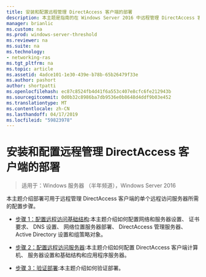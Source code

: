 ```yaml
---
title: 安装和配置远程管理 DirectAccess 客户端的部署
description: 本主题是指南的在 Windows Server 2016 中远程管理 DirectAccess 客户端的一部分。
manager: brianlic
ms.custom: na
ms.prod: windows-server-threshold
ms.reviewer: na
ms.suite: na
ms.technology:
- networking-ras
ms.tgt_pltfrm: na
ms.topic: article
ms.assetid: 4adce101-1e30-439e-b78b-65b26479f33e
ms.author: pashort
author: shortpatti
ms.openlocfilehash: ec87c8524fb4d41f6a553c407e8cfc6fe212943b
ms.sourcegitcommit: 0d0b32c8986ba7db9536e0b8648d4ddf9b03e452
ms.translationtype: MT
ms.contentlocale: zh-CN
ms.lasthandoff: 04/17/2019
ms.locfileid: "59823978"
---
```

# <a name="install-and-configure-deployment-for-remote-management-of-directaccess-clients"></a>安装和配置远程管理 DirectAccess 客户端的部署

>适用于：Windows 服务器 （半年频道），Windows Server 2016

本主题介绍部署可用于远程管理 DirectAccess 客户端的单个远程访问服务器所需的配置步骤。  
  
-   [步骤 1：配置远程访问基础结构](Step-1-Configure-the-Remote-Access-Infrastructure.md):本主题介绍如何配置网络和服务器设置、 证书要求、 DNS 设置、 网络位置服务器部署、 DirectAccess 管理服务器、 Active Directory 设置和组策略对象。  
  
-   [步骤 2：配置远程访问服务器](Step-2-Configure-the-Remote-Access-Server.md):本主题介绍如何配置 DirectAccess 客户端计算机、 服务器设置和基础结构和应用程序服务器。  
  
-   [步骤 3：验证部署](Step-3-Verify-the-Deployment_2.md):本主题介绍如何验证部署。  
  



